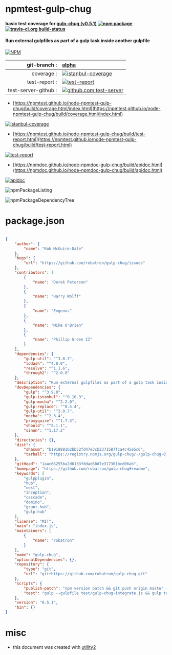 # npmtest-gulp-chug

#### basic test coverage for  [gulp-chug (v0.5.1)](https://github.com/robatron/gulp-chug#readme)  [![npm package](https://img.shields.io/npm/v/npmtest-gulp-chug.svg?style=flat-square)](https://www.npmjs.org/package/npmtest-gulp-chug) [![travis-ci.org build-status](https://api.travis-ci.org/npmtest/node-npmtest-gulp-chug.svg)](https://travis-ci.org/npmtest/node-npmtest-gulp-chug)

#### Run external gulpfiles as part of a gulp task inside another gulpfile

[![NPM](https://nodei.co/npm/gulp-chug.png?downloads=true&downloadRank=true&stars=true)](https://www.npmjs.com/package/gulp-chug)

| git-branch : | [alpha](https://github.com/npmtest/node-npmtest-gulp-chug/tree/alpha)|
|--:|:--|
| coverage : | [![istanbul-coverage](https://npmtest.github.io/node-npmtest-gulp-chug/build/coverage.badge.svg)](https://npmtest.github.io/node-npmtest-gulp-chug/build/coverage.html/index.html)|
| test-report : | [![test-report](https://npmtest.github.io/node-npmtest-gulp-chug/build/test-report.badge.svg)](https://npmtest.github.io/node-npmtest-gulp-chug/build/test-report.html)|
| test-server-github : | [![github.com test-server](https://npmtest.github.io/node-npmtest-gulp-chug/GitHub-Mark-32px.png)](https://npmtest.github.io/node-npmtest-gulp-chug/build/app/index.html) | | build-artifacts : | [![build-artifacts](https://npmtest.github.io/node-npmtest-gulp-chug/glyphicons_144_folder_open.png)](https://github.com/npmtest/node-npmtest-gulp-chug/tree/gh-pages/build)|

- [https://npmtest.github.io/node-npmtest-gulp-chug/build/coverage.html/index.html](https://npmtest.github.io/node-npmtest-gulp-chug/build/coverage.html/index.html)

[![istanbul-coverage](https://npmtest.github.io/node-npmtest-gulp-chug/build/screenCapture.buildCi.browser.%252Ftmp%252Fbuild%252Fcoverage.lib.html.png)](https://npmtest.github.io/node-npmtest-gulp-chug/build/coverage.html/index.html)

- [https://npmtest.github.io/node-npmtest-gulp-chug/build/test-report.html](https://npmtest.github.io/node-npmtest-gulp-chug/build/test-report.html)

[![test-report](https://npmtest.github.io/node-npmtest-gulp-chug/build/screenCapture.buildCi.browser.%252Ftmp%252Fbuild%252Ftest-report.html.png)](https://npmtest.github.io/node-npmtest-gulp-chug/build/test-report.html)

- [https://npmdoc.github.io/node-npmdoc-gulp-chug/build/apidoc.html](https://npmdoc.github.io/node-npmdoc-gulp-chug/build/apidoc.html)

[![apidoc](https://npmdoc.github.io/node-npmdoc-gulp-chug/build/screenCapture.buildCi.browser.%252Ftmp%252Fbuild%252Fapidoc.html.png)](https://npmdoc.github.io/node-npmdoc-gulp-chug/build/apidoc.html)

![npmPackageListing](https://npmtest.github.io/node-npmtest-gulp-chug/build/screenCapture.npmPackageListing.svg)

![npmPackageDependencyTree](https://npmtest.github.io/node-npmtest-gulp-chug/build/screenCapture.npmPackageDependencyTree.svg)



# package.json

```json

{
    "author": {
        "name": "Rob McGuire-Dale"
    },
    "bugs": {
        "url": "https://github.com/robatron/gulp-chug/issues"
    },
    "contributors": [
        {
            "name": "Derek Peterson"
        },
        {
            "name": "Harry Wolff"
        },
        {
            "name": "Evgenus"
        },
        {
            "name": "Mike O'Brien"
        },
        {
            "name": "Phillip Green II"
        }
    ],
    "dependencies": {
        "gulp-util": "^3.0.7",
        "lodash": "^4.0.0",
        "resolve": "^1.1.6",
        "through2": "^2.0.0"
    },
    "description": "Run external gulpfiles as part of a gulp task inside another gulpfile",
    "devDependencies": {
        "gulp": "^3.9.0",
        "gulp-istanbul": "^0.10.3",
        "gulp-mocha": "^2.2.0",
        "gulp-replace": "^0.5.4",
        "gulp-util": "^3.0.7",
        "mocha": "^2.3.4",
        "proxyquire": "^1.7.3",
        "should": "^8.1.1",
        "sinon": "^1.17.2"
    },
    "directories": {},
    "dist": {
        "shasum": "b1918881b2bb52fd47e3cb2371587fca4c45e5c6",
        "tarball": "https://registry.npmjs.org/gulp-chug/-/gulp-chug-0.5.1.tgz"
    },
    "gitHead": "1aac66255ba2d6133fddad68d7e317301bcd06ab",
    "homepage": "https://github.com/robatron/gulp-chug#readme",
    "keywords": [
        "gulpplugin",
        "hub",
        "nest",
        "inception",
        "cascade",
        "domino",
        "grunt-hub",
        "gulp-hub"
    ],
    "license": "MIT",
    "main": "index.js",
    "maintainers": [
        {
            "name": "robatron"
        }
    ],
    "name": "gulp-chug",
    "optionalDependencies": {},
    "repository": {
        "type": "git",
        "url": "git+https://github.com/robatron/gulp-chug.git"
    },
    "scripts": {
        "publish-patch": "npm version patch && git push origin master --tags && npm publish",
        "test": "gulp --gulpfile test/gulp-chug-integrate.js && gulp test"
    },
    "version": "0.5.1",
    "bin": {}
}
```



# misc
- this document was created with [utility2](https://github.com/kaizhu256/node-utility2)
